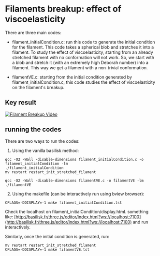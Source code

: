 # Filaments breakup: effect of viscoelasticity

There are three main codes:
* filament_initialCondition.c: run this code to generate the initial condition for the filament. This code takes a spherical blob and stretches it into a filament. To study the effect of viscoelasticity, starting from an already stretched filament with no conformation will not work. So, we start with a blob and stretch it (with an extremely high Deborah number) into a filament. This way we get a filament with a non-trivial conformation.

* filamentVE.c: starting from the initial condition generated by filament_initialCondition.c, this code studies the effect of viscoelasticity on the filament's breakup. 

## Key result

[![Filament Breakup Video](https://img.youtube.com/vi/d9pZ-8OhMzk/0.jpg)](https://www.youtube.com/watch?v=d9pZ-8OhMzk)

## running the codes

There are two ways to run the codes:

1. Using the vanilla basilisk method:

```shell
qcc -O2 -Wall -disable-dimensions filament_initialCondition.c -o filament_initialCondition -lm 
./filament_initialCondition
mv restart restart_init_stretched_filament

qcc -O2 -Wall -disable-dimensions filamentVE.c -o filamentVE -lm
./filamentVE
```

2. Using the makefile (can be interactively run using bview browser):

```shell
CFLAGS=-DDISPLAY=-1 make filament_initialCondition.tst
```
Check the localhost on filament_initialCondition/display.html. something like: [http://basilisk.fr/three.js/editor/index.html?ws://localhost:7100](http://basilisk.fr/three.js/editor/index.html?ws://localhost:7100) and run interactively.

Similarly, once the initial condition is generated, run:

```shell
mv restart restart_init_stretched_filament
CFLAGS=-DDISPLAY=-1 make filamentVE.tst
```
